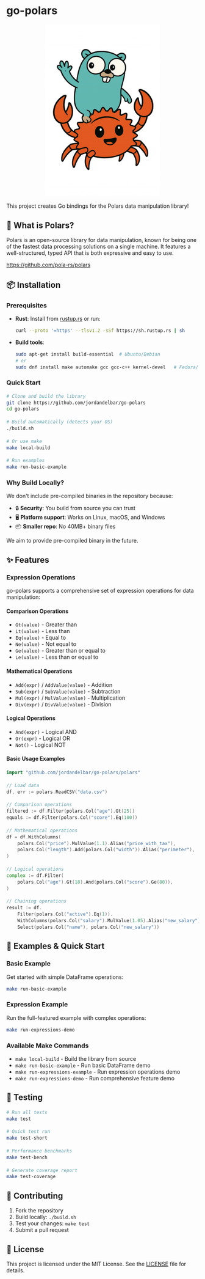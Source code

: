 # go-polars

<p align="center">
    <img src="docs/assets/images/go-rust.png" width="300"/>
</p>

This project creates Go bindings for the Polars data manipulation library!

## 🤔 What is Polars?
Polars is an open-source library for data manipulation, known for being one of the fastest data processing solutions on a single machine. It features a well-structured, typed API that is both expressive and easy to use.

https://github.com/pola-rs/polars

## 📦 Installation

### Prerequisites

- **Rust**: Install from [rustup.rs](https://rustup.rs/) or run:
  ```bash
  curl --proto '=https' --tlsv1.2 -sSf https://sh.rustup.rs | sh
  ```
- **Build tools**:
  ```bash
  sudo apt-get install build-essential  # Ubuntu/Debian
  # or
  sudo dnf install make automake gcc gcc-c++ kernel-devel   # Fedora/CentOS/RHEL
  ```

### Quick Start

```bash
# Clone and build the library
git clone https://github.com/jordandelbar/go-polars
cd go-polars

# Build automatically (detects your OS)
./build.sh

# Or use make
make local-build

# Run examples
make run-basic-example
```

### Why Build Locally?
We don't include pre-compiled binaries in the repository because:
- 🔒 **Security**: You build from source you can trust
- 🖥️ **Platform support**: Works on Linux, macOS, and Windows
- 📦 **Smaller repo**: No 40MB+ binary files

We aim to provide pre-compiled binary in the future.

## ✨ Features

### Expression Operations

go-polars supports a comprehensive set of expression operations for data manipulation:

#### Comparison Operations
- `Gt(value)` - Greater than
- `Lt(value)` - Less than
- `Eq(value)` - Equal to
- `Ne(value)` - Not equal to
- `Ge(value)` - Greater than or equal to
- `Le(value)` - Less than or equal to

#### Mathematical Operations
- `Add(expr)` / `AddValue(value)` - Addition
- `Sub(expr)` / `SubValue(value)` - Subtraction
- `Mul(expr)` / `MulValue(value)` - Multiplication
- `Div(expr)` / `DivValue(value)` - Division

#### Logical Operations
- `And(expr)` - Logical AND
- `Or(expr)` - Logical OR
- `Not()` - Logical NOT

#### Basic Usage Examples

```go
import "github.com/jordandelbar/go-polars/polars"

// Load data
df, err := polars.ReadCSV("data.csv")

// Comparison operations
filtered := df.Filter(polars.Col("age").Gt(25))
equals := df.Filter(polars.Col("score").Eq(100))

// Mathematical operations
df = df.WithColumns(
    polars.Col("price").MulValue(1.1).Alias("price_with_tax"),
    polars.Col("length").Add(polars.Col("width")).Alias("perimeter"),
)

// Logical operations
complex := df.Filter(
    polars.Col("age").Gt(18).And(polars.Col("score").Ge(80)),
)

// Chaining operations
result := df.
    Filter(polars.Col("active").Eq(1)).
    WithColumns(polars.Col("salary").MulValue(1.05).Alias("new_salary")).
    Select(polars.Col("name"), polars.Col("new_salary"))
```

## 🚀 Examples & Quick Start

### Basic Example
Get started with simple DataFrame operations:
```bash
make run-basic-example
```

### Expression Example
Run the full-featured example with complex operations:
```bash
make run-expressions-demo
```

### Available Make Commands
- `make local-build` - Build the library from source
- `make run-basic-example` - Run basic DataFrame demo
- `make run-expressions-example` - Run expression operations demo
- `make run-expressions-demo` - Run comprehensive feature demo

## 🧪 Testing

```bash
# Run all tests
make test

# Quick test run
make test-short

# Performance benchmarks
make test-bench

# Generate coverage report
make test-coverage
```

## 🤝 Contributing

1. Fork the repository
2. Build locally: `./build.sh`
3. Test your changes: `make test`
4. Submit a pull request

## 📄 License
This project is licensed under the MIT License. See the [LICENSE](LICENSE) file for details.
